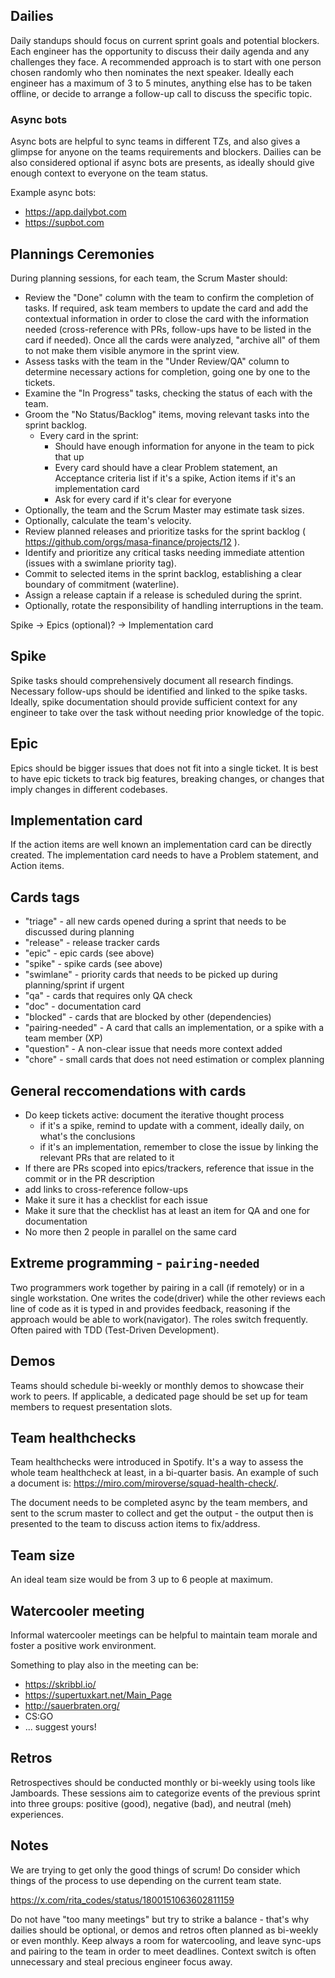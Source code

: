 ## Dailies

Daily standups should focus on current sprint goals and potential blockers. 
Each engineer has the opportunity to discuss their daily agenda and any challenges they face. 
A recommended approach is to start with one person chosen randomly who then nominates the next speaker. Ideally each engineer has a maximum of 3 to 5 minutes, anything else has to be taken offline, or decide to arrange a follow-up call to discuss the specific topic.

### Async bots

Async bots are helpful to sync teams in different TZs, and also gives a glimpse for anyone on the teams requirements and blockers. Dailies can be also considered optional if async bots are presents, as ideally should give enough context to everyone on the team status.

Example async bots:

- https://app.dailybot.com
- https://supbot.com

## Plannings Ceremonies

During planning sessions, for each team, the Scrum Master should:

- Review the "Done" column with the team to confirm the completion of tasks. If required, ask team members to update the card and add the contextual information in order to close the card with the information needed (cross-reference with PRs, follow-ups have to be listed in the card if needed). Once all the cards were analyzed, "archive all" of them to not make them visible anymore in the sprint view.
- Assess tasks with the team in the "Under Review/QA" column to determine necessary actions for completion, going one by one to the tickets.
- Examine the "In Progress" tasks, checking the status of each with the team.
- Groom the "No Status/Backlog" items, moving relevant tasks into the sprint backlog.
  - Every card in the sprint:
    - Should have enough information for anyone in the team to pick that up
    - Every card should have a clear Problem statement,  an Acceptance criteria list if it's a spike, Action items if it's an implementation card
    - Ask for every card if it's clear for everyone
- Optionally, the team and the Scrum Master may estimate task sizes.
- Optionally, calculate the team's velocity.
- Review planned releases and prioritize tasks for the sprint backlog ( https://github.com/orgs/masa-finance/projects/12 ).
- Identify and prioritize any critical tasks needing immediate attention (issues with a swimlane priority tag).
- Commit to selected items in the sprint backlog, establishing a clear boundary of commitment (waterline).
- Assign a release captain if a release is scheduled during the sprint.
- Optionally, rotate the responsibility of handling interruptions in the team.

Spike -> Epics (optional)? -> Implementation card

## Spike

Spike tasks should comprehensively document all research findings. Necessary follow-ups should be identified and linked to the spike tasks. Ideally, spike documentation should provide sufficient context for any engineer to take over the task without needing prior knowledge of the topic. 

## Epic

Epics should be bigger issues that does not fit into a single ticket. It is best to have epic tickets to track big features, breaking changes, or changes that imply changes in different codebases.

## Implementation card

If the action items are well known an implementation card can be directly created. The implementation card needs to have a Problem statement, and Action items.

## Cards tags

- "triage" - all new cards opened during a sprint that needs to be discussed during planning
- "release" - release tracker cards
- "epic" - epic cards (see above)
- "spike" - spike cards (see above)
- "swimlane" - priority cards that needs to be picked up during planning/sprint if urgent
- "qa" - cards that requires only QA check
- "doc" - documentation card
- "blocked" - cards that are blocked by other (dependencies)
- "pairing-needed" - A card that calls an implementation, or a spike with a team member (XP)
- "question" - A non-clear issue that needs more context added
- "chore" - small cards that does not need estimation or complex planning

## General reccomendations with cards

- Do keep tickets active: document the iterative thought process
   - if it's a spike, remind to update with a comment, ideally daily, on what's the conclusions
   - if it's an implementation, remember to close the issue by linking the relevant PRs that are related to it
- If there are PRs scoped into epics/trackers, reference that issue in the commit or in the PR description
- add links to cross-reference follow-ups
- Make it sure it has a checklist for each issue
- Make it sure that the checklist has at least an item for QA and one for documentation
- No more then 2 people in parallel on the same card

## Extreme programming - `pairing-needed`

Two programmers work together by pairing in a call (if remotely) or in a single workstation. One writes the code(driver) while the other reviews each line of code as it is typed in and provides feedback, reasoning if the approach would be able to work(navigator). The roles switch frequently. Often paired with TDD (Test-Driven Development).

## Demos

Teams should schedule bi-weekly or monthly demos to showcase their work to peers. If applicable, a dedicated page should be set up for team members to request presentation slots.

## Team healthchecks

Team healthchecks were introduced in Spotify. It's a way to assess the whole team healthcheck at least, in a bi-quarter basis. An example of such a document is: https://miro.com/miroverse/squad-health-check/.

The document needs to be completed async by the team members, and sent to the scrum master to collect and get the output - the output then is presented to the team to discuss action items to fix/address.

## Team size

An ideal team size would be from 3 up to 6 people at maximum.

## Watercooler meeting

Informal watercooler meetings can be helpful to maintain team morale and foster a positive work environment.

Something to play also in the meeting can be:

- https://skribbl.io/
- https://supertuxkart.net/Main_Page
- http://sauerbraten.org/
- CS:GO
- ... suggest yours!

## Retros

Retrospectives should be conducted monthly or bi-weekly using tools like Jamboards. These sessions aim to categorize events of the previous sprint into three groups: positive (good), negative (bad), and neutral (meh) experiences.

## Notes

We are trying to get only the good things of scrum! Do consider which things of the process to use depending on the current team state. 

https://x.com/rita_codes/status/1800151063602811159

Do not have "too many meetings" but try to strike a balance - that's why dailies should be optional, or demos and retros often planned as bi-weekly or even monthly. Keep always a room for watercooling, and leave sync-ups and pairing to the team in order to meet deadlines. Context switch is often unnecessary and steal precious engineer focus away.
